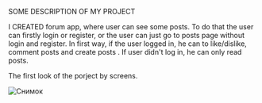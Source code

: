 SOME DESCRIPTION OF MY PROJECT

I CREATED forum app, where user can see some posts. To do that the user can firstly login or register, or the user can just go to posts page without login and register.
In first way, if the user logged in, he can to like/dislike, comment posts and create posts . If user didn't log in, he can only read posts.


The first look of the porject by screens.


![Снимок](https://user-images.githubusercontent.com/63951641/113729493-e2804b00-9718-11eb-9b36-099c057726e1.PNG)


